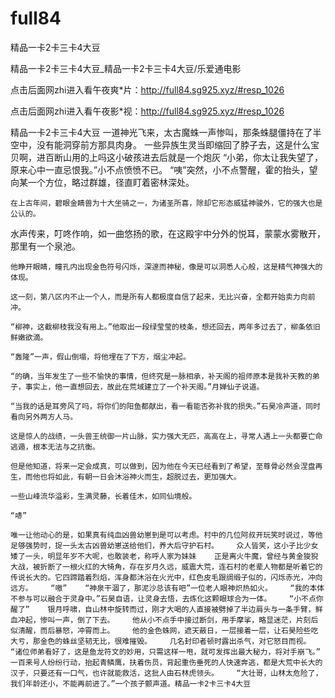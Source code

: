 # full84
精品一卡2卡三卡4大豆

精品一卡2卡三卡4大豆_精品一卡2卡三卡4大豆/乐爱通电影

点击后面网zhi进入看午夜爽*片：http://full84.sg925.xyz/#resp_1026

点击后面网zhi进入看午夜影*视：http://full84.sg925.xyz/#resp_1026

精品一卡2卡三卡4大豆    一道神光飞来，太古魔蛛一声惨叫，那条蛛腿僵持在了半空中，没有能洞穿前方那具肉身。    一些异族生灵当即缩回了脖子去，这是什么宝贝啊，进百断山用的上吗这小破孩进去后就是一个炮灰    “小弟，你太让我失望了，原来心中一直忌恨我。”小不点愤愤不已。    “咦”突然，小不点警醒，霍的抬头，望向某一个方位，略过群雄，径直盯着密林深处。

    在上古年间，碧眼金睛兽为十大坐骑之一，为诸圣所喜，除却它形态威猛神骏外，它的强大也是公认的。

水声传来，叮咚作响，如一曲悠扬的歌，在这殿宇中分外的悦耳，蒙蒙水雾散开，那里有一个泉池。

    他睁开眼睛，瞳孔内出现金色符号闪烁，深邃而神秘，像是可以洞悉人心般，这是精气神强大的体现。

    这一刻，第八区内不止一个人，而是所有人都极度自信了起来，无比兴奋，全都开始卖力向前冲。

    “柳神，这截柳枝我没有用上。”他取出一段绿莹莹的枝条，想还回去，两年多过去了，柳条依旧鲜嫩欲滴。

    “轰隆”一声，假山倒塌，将他埋在了下方，烟尘冲起。

    “的确，当年发生了一些不愉快的事情，但终究是一脉相承，补天阁的祖师原本是我补天教的弟子，事实上，他一直想回去，故此在荒域建立了一个补天阁。”月婵仙子说道。

    “当我的话是耳旁风了吗，将你们的阳鱼都献出，看一看能否弥补我的损失。”石昊冷声道，同时看向另外两方人马。

    这是惊人的战绩，一头兽王统御一片山脉，实力强大无匹，高高在上，寻常人遇上一头都要亡命逃遁，根本无法与之抗衡。

    但是他知道，将来一定会成真，可以做到，因为他在今天已经看到了希望，至尊骨必然会涅盘再生，而他也将如此，有朝一日会沐浴神火而生，超脱过去，更加强大。

    一些山峰流华溢彩，生满灵藤，长着佳木，如同仙境般。

    “哧”

    唯一让他动心的是，如果真有纯血凶兽幼崽到是可以考虑。村中的几位阿叔开玩笑时说过，等他足够强势时，捉一头太古凶兽幼崽送给他们，养大后守护石村。    众人皆笑，这小子比少女矮了一头，明显年岁不大呢，也敢装老，称呼人家为妹妹    正是离火牛魔，曾经与黄金狻猊大战，被折断了一根火红的大犄角，存在岁月久远，威震大荒，连石村的老辈人物都是听着它的传说长大的。它四蹄踏着烈焰，浑身都沐浴在火光中，红色皮毛跟绸缎子似的，闪烁赤光，冲向远方。    “嗷”    “神泉干涸了，那泥沙总该有吧”一位老人眼神炽热如火。    “我的本体不参与可以融合于灵身中。”石昊自语，让灵身去悟，去炼化这颗眼球合为一体。    “小不点你醒了”    银月呼啸，自山林中旋转而过，刚才大喝的人直接被劈掉了半边肩头与一条手臂，鲜血冲起，惨叫一声，倒了下去。    他从小不点手中接过断剑，用手摩挲，略显迷茫，片刻后似清醒，而后暴怒，冲霄而上。    他的金色蛛网，遮天蔽日，一层接着一层，让石昊险些吃大亏，那金色的蛛丝坚韧无比，很难摧毁。    几名封印者顿时露出杀气，对它怒目而视。    “诸位师弟看好了，这是鱼龙符文的妙用，只需这样一甩，就可发挥出最大秘力，将对手崩飞。”    一百来号人纷纷行动，抬起青鳞鹰，扶着伤员，背起重伤垂死的人快速奔逃，都是大荒中长大的汉子，只要还有一口气，也许就能救活，这批人由石林虎领头。    “大壮哥，山林太危险了，我们年龄还小，不能再前进了。”一个孩子颤声道。精品一卡2卡三卡4大豆
